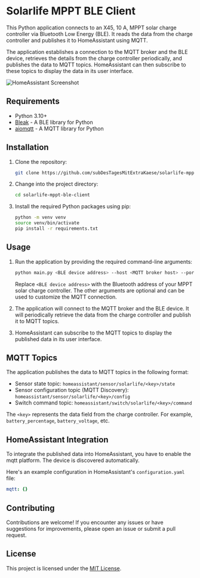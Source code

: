 # Solarlife MPPT BLE Client

This Python application connects to an X45, 10 A, MPPT solar charge controller via Bluetooth Low Energy (BLE). It reads the data from the charge controller and publishes it to HomeAssistant using MQTT.

The application establishes a connection to the MQTT broker and the BLE device, retrieves the details from the charge controller periodically, and publishes the data to MQTT topics. HomeAssistant can then subscribe to these topics to display the data in its user interface.

![HomeAssistant Screenshot](/images/hass.png)

## Requirements

- Python 3.10+
- [Bleak](https://github.com/hbldh/bleak) - A BLE library for Python
- [aiomqtt](https://github.com/sbtinstruments/aiomqtt) - A MQTT library for Python

## Installation

1. Clone the repository:

   ```bash
   git clone https://github.com/subDesTagesMitExtraKaese/solarlife-mppt-ble-client.git
   ```

2. Change into the project directory:

   ```bash
   cd solarlife-mppt-ble-client
   ```

3. Install the required Python packages using pip:

   ```bash
   python -m venv venv
   source venv/bin/activate
   pip install -r requirements.txt
   ```

## Usage

1. Run the application by providing the required command-line arguments:

   ```bash
   python main.py <BLE device address> --host <MQTT broker host> --port <MQTT broker port> --username <MQTT username> --password <MQTT password>
   ```

   Replace `<BLE device address>` with the Bluetooth address of your MPPT solar charge controller. The other arguments are optional and can be used to customize the MQTT connection.

2. The application will connect to the MQTT broker and the BLE device. It will periodically retrieve the data from the charge controller and publish it to MQTT topics.

3. HomeAssistant can subscribe to the MQTT topics to display the published data in its user interface.

## MQTT Topics

The application publishes the data to MQTT topics in the following format:

- Sensor state topic: `homeassistant/sensor/solarlife/<key>/state`
- Sensor configuration topic (MQTT Discovery): `homeassistant/sensor/solarlife/<key>/config`
- Switch command topic: `homeassistant/switch/solarlife/<key>/command`

The `<key>` represents the data field from the charge controller. For example, `battery_percentage`, `battery_voltage`, etc.

## HomeAssistant Integration

To integrate the published data into HomeAssistant, you have to enable the mqtt platform. The device is discovered automatically.

Here's an example configuration in HomeAssistant's `configuration.yaml` file:

```yaml
mqtt: {}
```

## Contributing

Contributions are welcome! If you encounter any issues or have suggestions for improvements, please open an issue or submit a pull request.

## License

This project is licensed under the [MIT License](LICENSE).